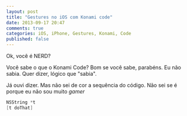 ```yaml
---
layout: post
title: "Gestures no iOS com Konami code"
date: 2013-09-17 20:47
comments: true
categories: iOS, iPhone, Gestures, Konami, Code
published: false
---
```


Ok, você é NERD? 

Você sabe o que o Konami Code? 
Bom se você sabe, parabéns. Eu não sabia. Quer dizer, lógico que "sabia".

Já ouvi dizer. Mas não sei de cor a sequência do código. Não sei se é porque eu não sou muito _gamer_

```objective-c
NSString *t 
[t doThat]
```
